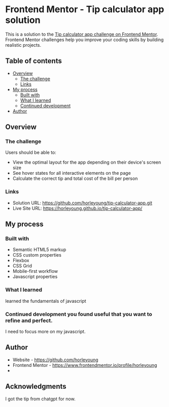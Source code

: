 # Frontend Mentor - Tip calculator app solution

This is a solution to the [Tip calculator app challenge on Frontend Mentor](https://www.frontendmentor.io/challenges/tip-calculator-app-ugJNGbJUX). Frontend Mentor challenges help you improve your coding skills by building realistic projects.

## Table of contents

- [Overview](#overview)
  - [The challenge](#the-challenge)
  - [Links](#links)
- [My process](#my-process)
  - [Built with](#built-with)
  - [What I learned](#what-i-learned)
  - [Continued development](#continued-development)
- [Author](#author)

## Overview

### The challenge

Users should be able to:

- View the optimal layout for the app depending on their device's screen size
- See hover states for all interactive elements on the page
- Calculate the correct tip and total cost of the bill per person

### Links

- Solution URL: https://github.com/horleyoung/tip-calculator-app.git
- Live Site URL: https://horleyoung.github.io/tip-calculator-app/

## My process

### Built with

- Semantic HTML5 markup
- CSS custom properties
- Flexbox
- CSS Grid
- Mobile-first workflow
- Javascript properties


### What I learned

learned the fundamentals of javascript 

### Continued development you found useful that you want to refine and perfect.

I need to focus more on my javascript.  

## Author

- Website - https://github.com/horleyoung
- Frontend Mentor - https://www.frontendmentor.io/profile/horleyoung
- 
## Acknowledgments
I got the tip from chatgpt for now.
